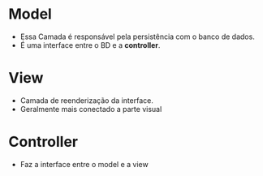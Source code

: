 # Model

 * Essa Camada é responsável pela persistência com o banco de dados.
 * É uma interface entre o BD e a **controller**.

# View

  * Camada de reenderização da interface.
  * Geralmente mais conectado a parte visual

# Controller

  * Faz a interface entre o model e a view